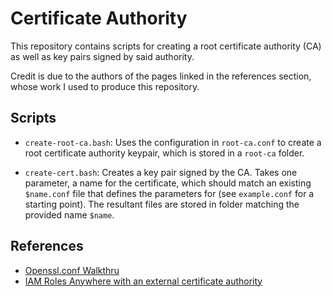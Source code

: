 # Certificate Authority

This repository contains scripts for creating a root certificate
authority (CA) as well as key pairs signed by said authority.

Credit is due to the authors of the pages linked in the references section,
whose work I used to produce this repository.


## Scripts

*  `create-root-ca.bash`: Uses the configuration in `root-ca.conf` to create
   a root certificate authority keypair, which is stored in a `root-ca` folder.

*  `create-cert.bash`: Creates a key pair signed by the CA. Takes one parameter,
   a name for the certificate, which should match an existing `$name.conf` file that
   defines the parameters for (see `example.conf` for a starting point). The resultant
   files are stored in folder matching the provided name `$name`.


## References

*  [Openssl.conf Walkthru](https://www.phildev.net/ssl/opensslconf.html)
*  [IAM Roles Anywhere with an external certificate authority
](https://aws.amazon.com/blogs/security/iam-roles-anywhere-with-an-external-certificate-authority)
